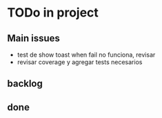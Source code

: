 # TODo in project

## Main issues

- test de show toast when fail no funciona, revisar
- revisar coverage y agregar tests necesarios

## backlog

## done
